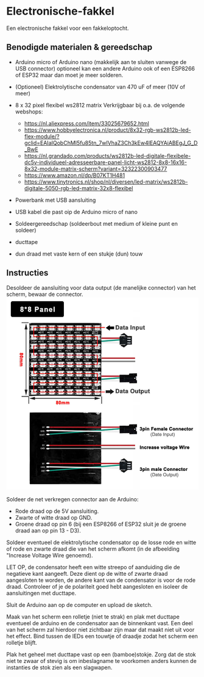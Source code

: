 # Electronische-fakkel

Een electronische fakkel voor een fakkeloptocht.

## Benodigde materialen & gereedschap

* Arduino micro of Arduino nano (makkelijk aan te sluiten vanwege de USB connector) optioneel kan een andere Arduino ook of een ESP8266 of ESP32 maar dan moet je meer solderen.
* (Optioneel) Elektrolytische condensator van 470 uF of meer (10V of meer)
* 8 x 32 pixel flexibel ws2812 matrix
  Verkrijgbaar bij o.a. de volgende webshops:
  * https://nl.aliexpress.com/item/33025679652.html
  * https://www.hobbyelectronica.nl/product/8x32-rgb-ws2812b-led-flex-module/?gclid=EAIaIQobChMI5fu85tn_7wIVhaZ3Ch3kEw4IEAQYAiABEgJ_G_D_BwE
  * https://nl.grandado.com/products/ws2812b-led-digitale-flexibele-dc5v-individueel-adresseerbare-panel-licht-ws2812-8x8-16x16-8x32-module-matrix-scherm?variant=32322300903477
  * https://www.amazon.nl/dp/B07KT1H481
  * https://www.tinytronics.nl/shop/nl/diversen/led-matrix/ws2812b-digitale-5050-rgb-led-matrix-32x8-flexibel
* Powerbank met USB aansluiting
* USB kabel die past oip de Arduino micro of nano

* Soldeergereedschap (soldeerbout met medium of kleine punt en soldeer)
* ducttape
* dun draad met vaste kern of een stukje (dun) touw

## Instructies

Desoldeer de aansluiting voor data output (de manelijke connector) van het scherm, bewaar de connector.
![Aansluitingen scherm](/MatrixAansluitingen.jpg)

Soldeer de net verkregen connector aan de Arduino:
* Rode draad op de 5V aansluiting.
* Zwarte of witte draad op GND.
* Groene draad op pin 6 (bij een ESP8266 of ESP32 sluit je de groene draad aan op pin 13 - D3).

Soldeer eventueel de elektrolytische condensator op de losse rode en witte of rode en zwarte draad die van het scherm afkomt (in de afbeelding "Increase Voltage Wire genoemd). 

LET OP, de condensator heeft een witte streepo of aanduiding die de negatieve kant aangeeft. Deze dient op de witte of zwarte draad aangesloten te worden, de andere kant van de condensator is voor de rode draad. Controleer of je de polariteit goed hebt aangesloten en isoleer de aansluitingen met ducttape.

Sluit de Arduino aan op de computer en upload de sketch.

Maak van het scherm een rolletje (niet te strak) en plak met ducttape eventueel de arduino en de condensator aan de binnenkant vast. Een deel van het scherm zal hierdoor niet zichtbaar zijn maar dat maakt niet uit voor het effect. Bind tussen de lEDs een touwtje of draadje zodat het scherm een rolletje blijft.

Plak het geheel met ducttape vast op een (bamboe)stokje. Zorg dat de stok niet te zwaar of stevig is om inbeslagname te voorkomen anders kunnen de instanties de stok zien als een slagwapen.

